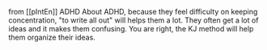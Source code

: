 
from [[pIntEn]]
ADHD
About ADHD, because they feel difficulty on keeping concentration, "to write all out" will helps them a lot. They often get a lot of ideas and it makes them confusing. You are right, the KJ method will help them organize their ideas.
